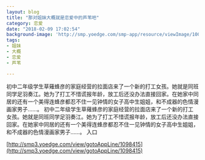 ```yaml
---
layout: blog
title: "那对姐妹大概就是恋爱中的芦苇吧"
category: 恋爱
date: "2018-02-09 17:02:54"
background-image: 'http://smp.yoedge.com/smp-app/resource/viewImage/1001490appline.png'
tags:
- 姐妹
- 大概
- 恋爱
- 芦苇

---
```

初中二年级学生草薙蜂彦的家庭经营的拉面店来了一个新的打工女孩。她就是同班同学足羽奏江。她为了打工不惜谎报年龄，放工后还没办法直接回家。在她家中同居的还有一个美得连蜂彦都忍不住一见钟情的女子高中生姐姐，和不成器的色情漫画家男子……。
初中二年级学生草薙蜂彦的家庭经营的拉面店来了一个新的打工女孩。她就是同班同学足羽奏江。她为了打工不惜谎报年龄，放工后还没办法直接回家。在她家中同居的还有一个美得连蜂彦都忍不住一见钟情的女子高中生姐姐，和不成器的色情漫画家男子……。
入口

[http://smp3.yoedge.com/view/gotoAppLine/1098415](http://smp3.yoedge.com/view/gotoAppLine/1098415)

        
